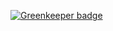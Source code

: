 

[![Greenkeeper badge](https://badges.greenkeeper.io/satya164/eslint-config-satya164.svg)](https://greenkeeper.io/)
